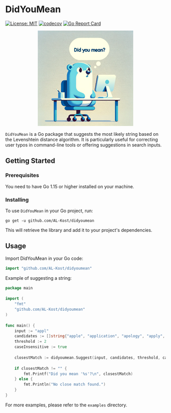 # DidYouMean

[![License: MIT](https://img.shields.io/badge/License-MIT-yellow.svg)](https://opensource.org/licenses/MIT)
[![codecov](https://codecov.io/gh/AL-Kost/didyoumean/branch/main/graph/badge.svg)](https://codecov.io/gh/AL-Kost/didyoumean)
[![Go Report Card](https://goreportcard.com/badge/github.com/AL-Kost/didyoumean)](https://goreportcard.com/report/github.com/AL-Kost/didyoumean)


<p align="center">
  <img src="utils/logo.png" alt="Application Logo" width="300">
</p>

`DidYouMean` is a Go package that suggests the most likely string based on the Levenshtein distance algorithm. It is particularly useful for correcting user typos in command-line tools or offering suggestions in search inputs.

## Getting Started

### Prerequisites

You need to have Go 1.15 or higher installed on your machine.

### Installing

To use `DidYouMean` in your Go project, run:

```shell
go get -u github.com/AL-Kost/didyoumean
```
This will retrieve the library and add it to your project's dependencies.

## Usage

Import DidYouMean in your Go code:
```go
import "github.com/AL-Kost/didyoumean"
```

Example of suggesting a string:

```go
package main

import (
	"fmt"
	"github.com/AL-Kost/didyoumean"
)

func main() {
	input := "appl"
	candidates := []string{"apple", "application", "apology", "apply", "happy"}
	threshold := 2
	caseInsensitive := true
	
	closestMatch := didyoumean.Suggest(input, candidates, threshold, caseInsensitive)
	
	if closestMatch != "" {
		fmt.Printf("Did you mean '%s'?\n", closestMatch)
	} else {
		fmt.Println("No close match found.")
	}
}

```

For more examples, please refer to the `examples` directory.